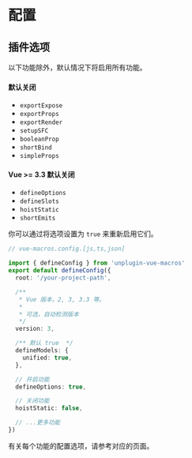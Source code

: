 # 配置

## 插件选项

以下功能除外，默认情况下将启用所有功能。

#### 默认关闭

- `exportExpose`
- `exportProps`
- `exportRender`
- `setupSFC`
- `booleanProp`
- `shortBind`
- `simpleProps`

#### Vue >= 3.3 默认关闭

- `defineOptions`
- `defineSlots`
- `hoistStatic`
- `shortEmits`

你可以通过将选项设置为 `true` 来重新启用它们。

```ts twoslash [vue-macros.config.ts(js|ts|json)]
// vue-macros.config.[js,ts,json]

import { defineConfig } from 'unplugin-vue-macros'
export default defineConfig({
  root: '/your-project-path',

  /**
   * Vue 版本，2, 3, 3.3 等。
   *
   * 可选，自动检测版本
   */
  version: 3,

  /** 默认 true  */
  defineModels: {
    unified: true,
  },

  // 开启功能
  defineOptions: true,

  // 关闭功能
  hoistStatic: false,

  // ...更多功能
})
```

有关每个功能的配置选项，请参考对应的页面。
